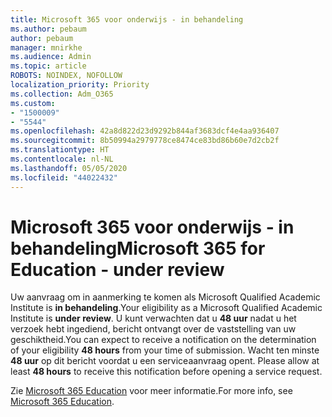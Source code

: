 ```yaml
---
title: Microsoft 365 voor onderwijs - in behandeling
ms.author: pebaum
author: pebaum
manager: mnirkhe
ms.audience: Admin
ms.topic: article
ROBOTS: NOINDEX, NOFOLLOW
localization_priority: Priority
ms.collection: Adm_O365
ms.custom:
- "1500009"
- "5544"
ms.openlocfilehash: 42a8d822d23d9292b844af3683dcf4e4aa936407
ms.sourcegitcommit: 8b50994a2979778ce8474ce83bd86b60e7d2cb2f
ms.translationtype: HT
ms.contentlocale: nl-NL
ms.lasthandoff: 05/05/2020
ms.locfileid: "44022432"
---
```

# <a name="microsoft-365-for-education---under-review"></a><span data-ttu-id="9fb8b-102">Microsoft 365 voor onderwijs - in behandeling</span><span class="sxs-lookup"><span data-stu-id="9fb8b-102">Microsoft 365 for Education - under review</span></span>

<span data-ttu-id="9fb8b-103">Uw aanvraag om in aanmerking te komen als Microsoft Qualified Academic Institute is **in behandeling**.</span><span class="sxs-lookup"><span data-stu-id="9fb8b-103">Your eligibility as a Microsoft Qualified Academic Institute is **under review**.</span></span> <span data-ttu-id="9fb8b-104">U kunt verwachten dat u **48 uur** nadat u het verzoek hebt ingediend, bericht ontvangt over de vaststelling van uw geschiktheid.</span><span class="sxs-lookup"><span data-stu-id="9fb8b-104">You can expect to receive a notification on the determination of your eligibility **48 hours** from your time of submission.</span></span> <span data-ttu-id="9fb8b-105">Wacht ten minste **48 uur** op dit bericht voordat u een serviceaanvraag opent. </span><span class="sxs-lookup"><span data-stu-id="9fb8b-105">Please allow at least **48 hours** to receive this notification before opening a service request.</span></span>

<span data-ttu-id="9fb8b-106">Zie [Microsoft 365 Education](https://www.microsoft.com/education/buy-license/microsoft365) voor meer informatie.</span><span class="sxs-lookup"><span data-stu-id="9fb8b-106">For more info, see [Microsoft 365 Education](https://www.microsoft.com/education/buy-license/microsoft365).</span></span>
